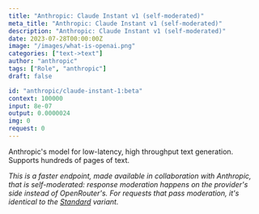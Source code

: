 ```yaml
---
title: "Anthropic: Claude Instant v1 (self-moderated)"
meta_title: "Anthropic: Claude Instant v1 (self-moderated)"
description: "Anthropic: Claude Instant v1 (self-moderated)"
date: 2023-07-28T00:00:00Z
image: "/images/what-is-openai.png"
categories: ["text->text"]
author: "anthropic"
tags: ["Role", "anthropic"]
draft: false

id: "anthropic/claude-instant-1:beta"
context: 100000
input: 8e-07
output: 0.0000024
img: 0
request: 0
---
```


Anthropic's model for low-latency, high throughput text generation. Supports hundreds of pages of text.

_This is a faster endpoint, made available in collaboration with Anthropic, that is self-moderated: response moderation happens on the provider's side instead of OpenRouter's. For requests that pass moderation, it's identical to the [Standard](/models/anthropic/claude-instant-1) variant._

